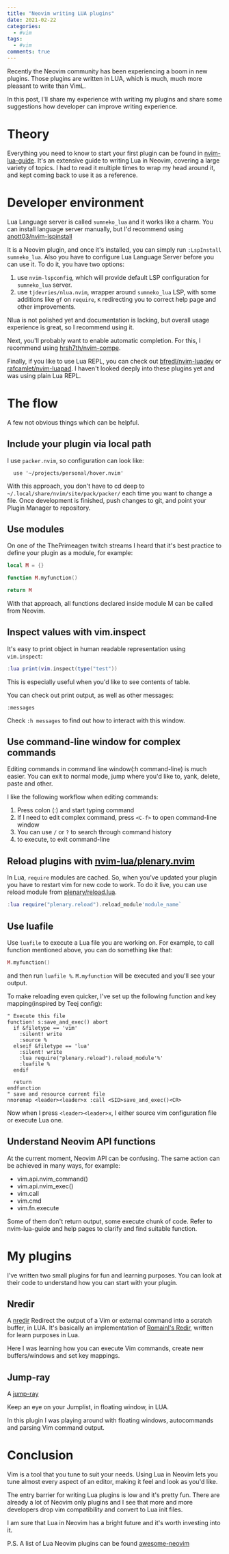 ```yaml
---
title: "Neovim writing LUA plugins"
date: 2021-02-22
categories:
  - #vim
tags:
  - #vim
comments: true
---
```


Recently the Neovim community has been experiencing a boom in new plugins.
Those plugins are written in LUA, which is much, much more pleasant to write
than VimL.

In this post, I'll share my experience with writing my plugins and share some
suggestions how developer can improve writing experience.

# Theory

Everything you need to know to start your first plugin can be found in
[nvim-lua-guide](https://github.com/nanotee/nvim-lua-guide). It's an
extensive guide to writing Lua in Neovim, covering a large variety of topics. I
had to read it multiple times to wrap my head around it, and kept coming back
to use it as a reference.

# Developer environment

Lua Language server is called `sumneko_lua` and it works like a charm. You can
install language server manually, but I'd recommend using [anott03/nvim-lspinstall](https://github.com/anott03/nvim-lspinstall)

It is a Neovim plugin, and once it's installed, you can simply run `:LspInstall
sumneko_lua`.
Also you have to configure Lua Language Server before you can use it. To do it,
you have two options:
1. use `nvim-lspconfig`, which will provide default LSP configuration for
   `sumneko_lua` server.
2. use `tjdevries/nlua.nvim`, wrapper around `sumneko_lua` LSP, with some
   additions like `gf` on `require`, `K` redirecting you to correct help page
   and other improvements.

Nlua is not polished yet and documentation is lacking, but overall usage
experience is great, so I recommend using it.

Next, you'll probably want to enable automatic completion. For this, I recommend
using [hrsh7th/nvim-compe](https://github.com/hrsh7th/nvim-compe).

Finally, if you like to use Lua REPL, you can check out [bfredl/nvim-luadev](https://github.com/bfredl/nvim-luadev)
or [rafcamlet/nvim-luapad](https://github.com/rafcamlet/nvim-luapad). I haven't
looked deeply into these plugins yet and was using plain Lua REPL.


# The flow

A few not obvious things which can be helpful.

## Include your plugin via local path

I use `packer.nvim`, so configuration can look like:
```vim
  use '~/projects/personal/hover.nvim'
```

With this approach, you don't have to cd deep to `~/.local/share/nvim/site/pack/packer/`
each time you want to change a file. Once development is finished, push changes
to git, and point your Plugin Manager to repository.

## Use modules

On one of the ThePrimeagen twitch streams I heard that it's best practice to 
define your plugin as a module, for example:

```lua
local M = {}

function M.myfunction()

return M
```

With that approach, all functions declared inside module M can be called from
Neovim.

## Inspect values with vim.inspect

It's easy to print object in human readable representation using `vim.inspect`:

```lua
:lua print(vim.inspect(type("test"))
```
This is especially useful when you'd like to see contents of table.

You can check out print output, as well as other messages:
```vim
:messages
```

Check `:h messages` to find out how to interact with this window.

## Use command-line window for complex commands

Editing commands in command line window(:h command-line) is much easier. You can exit
to normal mode, jump where you'd like to, yank, delete, paste and other.

I like the following workflow when editing commands:
1. Press colon (:) and start typing command
2. If I need to edit complex command, press `<C-f>` to open command-line window
3. You can use `/` or `?` to search through command history
4. <CR> to execute, <Esc> to exit command-line

## Reload plugins with [nvim-lua/plenary.nvim](https://github.com/nvim-lua/plenary.nvim)

In Lua, `require` modules are cached. So, when you've updated your plugin you
have to restart vim for new code to work. To do it live, you can use reload
module from
[plenary/reload.lua](https://github.com/nvim-lua/plenary.nvim/blob/master/lua/plenary/reload.lua).

```Lua
:lua require("plenary.reload").reload_module'module_name`
```

## Use luafile

Use `luafile` to execute a Lua file you are working on. For example, to call
function mentioned above, you can do something like that:

```LUA
M.myfunction()
```

and then run `luafile %`. `M.myfunction` will be executed and you'll see your
output.

To make reloading even quicker, I've set up the following function and
key mapping(inspired by Teej config):

```vim
" Execute this file
function! s:save_and_exec() abort
  if &filetype == 'vim'
    :silent! write
    :source %
  elseif &filetype == 'lua'
    :silent! write
    :lua require("plenary.reload").reload_module'%'
    :luafile %
  endif

  return
endfunction
" save and resource current file
nnoremap <leader><leader>x :call <SID>save_and_exec()<CR>
```

Now when I press `<leader><leader>x`, I either source vim configuration file or
execute Lua one.

## Understand Neovim API functions

At the current moment, Neovim API can be confusing. The same action can be
achieved in many ways, for example:
* vim.api.nvim_command()
* vim.api.nvim_exec()
* vim.call
* vim.cmd
* vim.fn.execute

Some of them don't return output, some execute chunk of code. Refer to
nvim-lua-guide and help pages to clarify and find suitable function.

# My plugins

I've written two small plugins for fun and learning purposes. You can look at
their code to understand how you can start with your plugin.

## Nredir

A [nredir](https://github.com/sbulav/nredir.nvim) Redirect the output of a Vim
or external command into a scratch buffer, in LUA.
It's basically an implementation of [Romainl's Redir](https://gist.github.com/romainl/eae0a260ab9c135390c30cd370c20cd7),
written for learn purposes in Lua.

Here I was learning how you can execute Vim commands, create new buffers/windows
and set key mappings.

## Jump-ray

A [jump-ray](https://github.com/sbulav/jump-ray.nvim)

Keep an eye on your Jumplist, in floating window, in LUA.

In this plugin I was playing around with floating windows, autocommands and
parsing Vim command output.

# Conclusion

Vim is a tool that you tune to suit your needs. Using Lua in Neovim lets you tune
almost every aspect of an editor, making it feel and look as you'd like.

The entry barrier for writing Lua plugins is low and it's pretty fun.
There are already a lot of Neovim only plugins and I see that more and more
developers drop vim compatibility and convert to Lua init files.

I am sure that Lua in Neovim has a bright future and it's worth investing into it.

P.S. A list of Lua Neovim plugins can be found [awesome-neovim](https://github.com/rockerBOO/awesome-neovim)
